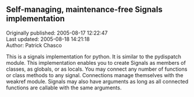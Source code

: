 ## Self-managing, maintenance-free Signals implementation  
Originally published: 2005-08-17 12:22:47  
Last updated: 2005-08-18 14:21:18  
Author: Patrick Chasco  
  
This is a signals implementation for python. It is similar to the pydispatch module. This implementation enables you to create Signals as members of classes, as globals, or as locals. You may connect any number of functions or class methods to any signal. Connections manage themselves with the weakref module. Signals may also have arguments as long as all connected functions are callable with the same arguments.